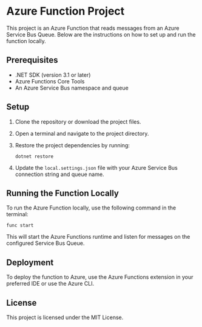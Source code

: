 # Azure Function Project

This project is an Azure Function that reads messages from an Azure Service Bus Queue. Below are the instructions on how to set up and run the function locally.

## Prerequisites

- .NET SDK (version 3.1 or later)
- Azure Functions Core Tools
- An Azure Service Bus namespace and queue

## Setup

1. Clone the repository or download the project files.
2. Open a terminal and navigate to the project directory.
3. Restore the project dependencies by running:
   ```
   dotnet restore
   ```

4. Update the `local.settings.json` file with your Azure Service Bus connection string and queue name.

## Running the Function Locally

To run the Azure Function locally, use the following command in the terminal:

```
func start
```

This will start the Azure Functions runtime and listen for messages on the configured Service Bus Queue.

## Deployment

To deploy the function to Azure, use the Azure Functions extension in your preferred IDE or use the Azure CLI.

## License

This project is licensed under the MIT License.